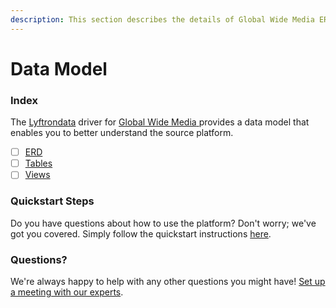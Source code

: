 ```yaml
---
description: This section describes the details of Global Wide Media ERD, Tables, and Views.
---
```


# Data Model

### Index

The  [Lyftrondata](https://www.lyftrondata.com/) driver for [Global Wide Media](https://www.lyftrondata.com/integration/global-wide-media/)[ ](https://www.lyftrondata.com/integration/global-wide-media/)provides a data model that enables you to better understand the source platform.

* [ ] [ERD](../../../marketing-analytics/global-wide-media/data-model/erd.md)
* [ ] [Tables](../../../marketing-analytics/global-wide-media/data-model/tables.md)
* [ ] [Views](../../../marketing-analytics/global-wide-media/data-model/views.md)

### Quickstart Steps

Do you have questions about how to use the platform? Don't worry; we've got you covered. Simply follow the quickstart instructions [here](../../../../quickstart-steps.md).

### Questions? <a href="#questions" id="questions"></a>

We're always happy to help with any other questions you might have! [Set up a meeting with our experts](https://www.lyftrondata.com/book-a-meeting/).

